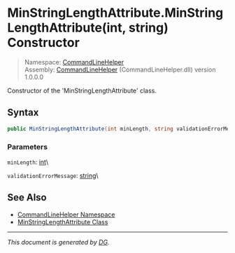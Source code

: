 ﻿# MinStringLengthAttribute.MinStringLengthAttribute(int, string) Constructor

> Namespace: [CommandLineHelper](_toc.CommandLineHelper.md#commandlinehelper-namespace)\
> Assembly: [CommandLineHelper](_toc.CommandLineHelper.md) (CommandLineHelper.dll) version 1.0.0.0

Constructor of the 'MinStringLengthAttribute' class.

## Syntax

```csharp
public MinStringLengthAttribute(int minLength, string validationErrorMessage)
```

### Parameters

`minLength`: [int](https://docs.microsoft.com/en-us/dotnet/api/system.int32)\


`validationErrorMessage`: [string](https://docs.microsoft.com/en-us/dotnet/api/system.string)\


## See Also

- [CommandLineHelper Namespace](_toc.CommandLineHelper.md#commandlinehelper-namespace)
- [MinStringLengthAttribute Class](CommandLineHelper.MinStringLengthAttribute.md)

---

_This document is generated by [DG](https://github.com/Khojasteh/dg)._
